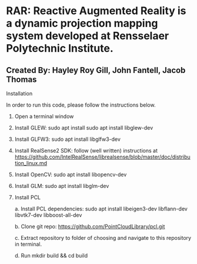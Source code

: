 # RAR: Reactive Augmented Reality is a dynamic projection mapping system developed at Rensselaer Polytechnic Institute.
## Created By: Hayley Roy Gill, John Fantell, Jacob Thomas

Installation

In order to run this code, please follow the instructions below.

1. Open a terminal window

2. Install GLEW: sudo apt install sudo apt install libglew-dev

3. Install GLFW3: sudo apt install libglfw3-dev

4. Install RealSense2 SDK: follow (well written) instructions at https://github.com/IntelRealSense/librealsense/blob/master/doc/distribution_linux.md

5. Install OpenCV: sudo apt install libopencv-dev

6. Install GLM: sudo apt install libglm-dev

7. Install PCL

    a. Install PCL dependencies: sudo apt install libeigen3-dev libflann-dev libvtk7-dev libboost-all-dev
    
    b. Clone git repo: https://github.com/PointCloudLibrary/pcl.git

    c. Extract repository to folder of choosing and navigate to this repository in terminal.

    d. Run mkdir build && cd build
